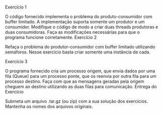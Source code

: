 Exercício 1

O código fornecido implementa o problema do produto-consumidor com buffer limitado. A implementação suporta somente um produtor e um consumidor. Modifique o código de modo a criar duas threads produtoras e duas consumidoras. Faça as modificações necessárias para que o programa funcione corretamente.
Exercício 2

Refaça o problema do produtor-consumidor com buffer limitado utilizando semáforos. Nesse exercício basta criar somente uma instância de cada. 

Exercício 3

O programa fornecido cria um processo origem, que envia dados por uma fila (Queue) para um processo ponte, que os reenvia por outra fila para um processo destino. Faça com que as mensagens geradas pela origem cheguem ao destino utilizando as duas filas para comunicação. 
Entrega do Exercício

Submeta um arquivo .tar.gz (ou zip) com a sua solução dos exercícios. Mantenha os nomes dos arquivos originais.
